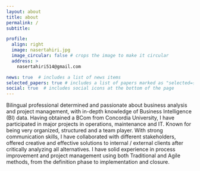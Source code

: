 ```yaml
---
layout: about
title: about
permalink: /
subtitle: 

profile:
  align: right
  image: nasertahiri.jpg
  image_circular: false # crops the image to make it circular
  address: >
    nasertahiri514@gmail.com

news: true  # includes a list of news items
selected_papers: true # includes a list of papers marked as "selected={true}"
social: true  # includes social icons at the bottom of the page
---
```


Bilingual professional determined and passionate about business analysis and project management, with in-depth knowledge of Business Intelligence (BI) data. Having obtained a BCom from Concordia University, I have participated in major projects in operations, maintenance and IT. Known for being very organized, structured and a team player. With strong communication skills, I have collaborated with different stakeholders, offered creative and effective solutions to internal / external clients after critically analyzing all alternatives. I have solid experience in process improvement and project management using both Traditional and Agile methods, from the definition phase to implementation and closure.
